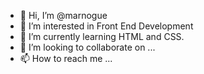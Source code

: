 - 👋 Hi, I’m @marnogue
- 👀 I’m interested in Front End Development
- 🌱 I’m currently learning HTML and CSS.
- 💞️ I’m looking to collaborate on ...
- 📫 How to reach me ...

<!---
marnogue/marnogue is a ✨ special ✨ repository because its `README.md` (this file) appears on your GitHub profile.
You can click the Preview link to take a look at your changes.
--->
